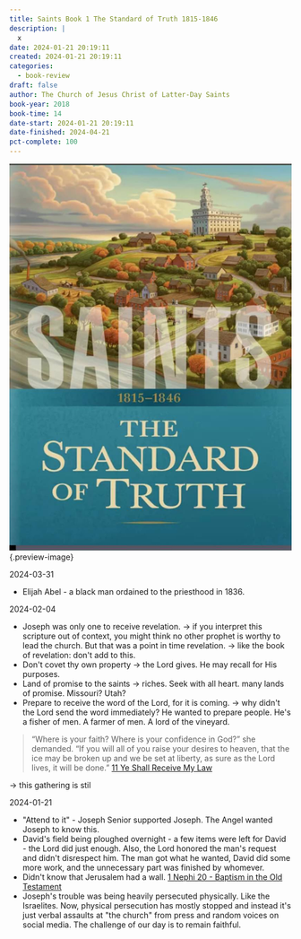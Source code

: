 ```yaml
---
title: Saints Book 1 The Standard of Truth 1815-1846
description: |
  x
date: 2024-01-21 20:19:11
created: 2024-01-21 20:19:11
categories:
  - book-review
draft: false
author: The Church of Jesus Christ of Latter-Day Saints
book-year: 2018
book-time: 14
date-start: 2024-01-21 20:19:11
date-finished: 2024-04-21
pct-complete: 100
---
```

![Saints Book 1](../img/book-saints-volume-1-the-standard-of-truth-18151846.jpeg){.preview-image}

2024-03-31

- Elijah Abel - a black man ordained to the priesthood in 1836. 

2024-02-04

- Joseph was only one to receive revelation. → if you interpret this scripture out of context, you might think no other prophet is worthy to lead the church. But that was a point in time revelation. → like the book of revelation: don't add to this. 
- Don't covet thy own property → the Lord gives. He may recall for His purposes. 
- Land of promise to the saints → riches. Seek with all heart. many lands of promise. Missouri? Utah? 
- Prepare to receive the word of the Lord, for it is coming. → why didn't the Lord send the word immediately? He wanted to prepare people. He's a fisher of men. A farmer of men. A lord of the vineyard. 

> “Where is your faith? Where is your confidence in God?” she demanded. “If you will all of you raise your desires to heaven, that the ice may be broken up and we be set at liberty, as sure as the Lord lives, it will be done.”
> [11 Ye Shall Receive My Law](../scriptures/11-ye-shall-receive-my-law)


→ this gathering is stil 

2024-01-21

- "Attend to it" - Joseph Senior supported Joseph. The Angel wanted Joseph to know this. 
- David's field being ploughed overnight - a few items were left for David - the Lord did just enough. Also, the Lord honored the man's request and didn't disrespect him. The man got what he wanted, David did some more work, and the unnecessary part was finished by whomever. 
- Didn't know that Jerusalem had a wall. [1 Nephi 20 - Baptism in the Old Testament](../christianity/1-nephi-20-baptism-in-the-old-testament.md)
- Joseph's trouble was being heavily persecuted physically. Like the Israelites. Now, physical persecution has mostly stopped and instead it's just verbal assaults at "the church" from press and random voices on social media. The challenge of our day is to remain faithful. 
